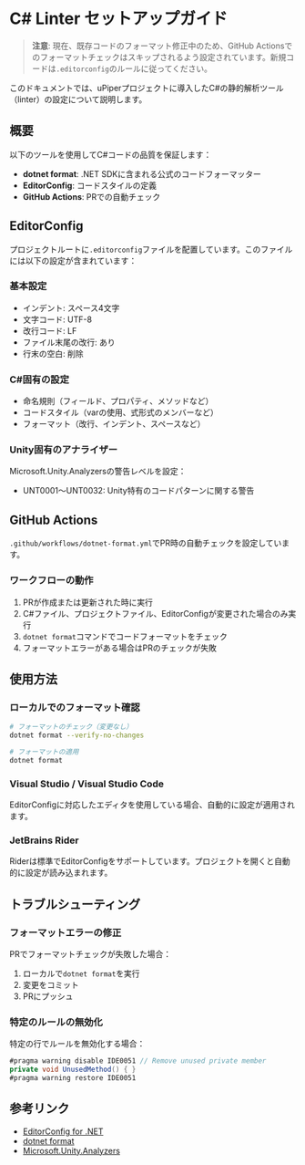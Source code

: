# C# Linter セットアップガイド

> **注意**: 現在、既存コードのフォーマット修正中のため、GitHub Actionsでのフォーマットチェックはスキップされるよう設定されています。新規コードは`.editorconfig`のルールに従ってください。

このドキュメントでは、uPiperプロジェクトに導入したC#の静的解析ツール（linter）の設定について説明します。

## 概要

以下のツールを使用してC#コードの品質を保証します：

- **dotnet format**: .NET SDKに含まれる公式のコードフォーマッター
- **EditorConfig**: コードスタイルの定義
- **GitHub Actions**: PRでの自動チェック

## EditorConfig

プロジェクトルートに`.editorconfig`ファイルを配置しています。このファイルには以下の設定が含まれています：

### 基本設定
- インデント: スペース4文字
- 文字コード: UTF-8
- 改行コード: LF
- ファイル末尾の改行: あり
- 行末の空白: 削除

### C#固有の設定
- 命名規則（フィールド、プロパティ、メソッドなど）
- コードスタイル（varの使用、式形式のメンバーなど）
- フォーマット（改行、インデント、スペースなど）

### Unity固有のアナライザー
Microsoft.Unity.Analyzersの警告レベルを設定：
- UNT0001〜UNT0032: Unity特有のコードパターンに関する警告

## GitHub Actions

`.github/workflows/dotnet-format.yml`でPR時の自動チェックを設定しています。

### ワークフローの動作
1. PRが作成または更新された時に実行
2. C#ファイル、プロジェクトファイル、EditorConfigが変更された場合のみ実行
3. `dotnet format`コマンドでコードフォーマットをチェック
4. フォーマットエラーがある場合はPRのチェックが失敗

## 使用方法

### ローカルでのフォーマット確認

```bash
# フォーマットのチェック（変更なし）
dotnet format --verify-no-changes

# フォーマットの適用
dotnet format
```

### Visual Studio / Visual Studio Code

EditorConfigに対応したエディタを使用している場合、自動的に設定が適用されます。

### JetBrains Rider

Riderは標準でEditorConfigをサポートしています。プロジェクトを開くと自動的に設定が読み込まれます。

## トラブルシューティング

### フォーマットエラーの修正

PRでフォーマットチェックが失敗した場合：

1. ローカルで`dotnet format`を実行
2. 変更をコミット
3. PRにプッシュ

### 特定のルールの無効化

特定の行でルールを無効化する場合：

```csharp
#pragma warning disable IDE0051 // Remove unused private member
private void UnusedMethod() { }
#pragma warning restore IDE0051
```

## 参考リンク

- [EditorConfig for .NET](https://learn.microsoft.com/en-us/dotnet/fundamentals/code-analysis/code-style-rule-options)
- [dotnet format](https://learn.microsoft.com/en-us/dotnet/core/tools/dotnet-format)
- [Microsoft.Unity.Analyzers](https://github.com/microsoft/Microsoft.Unity.Analyzers)